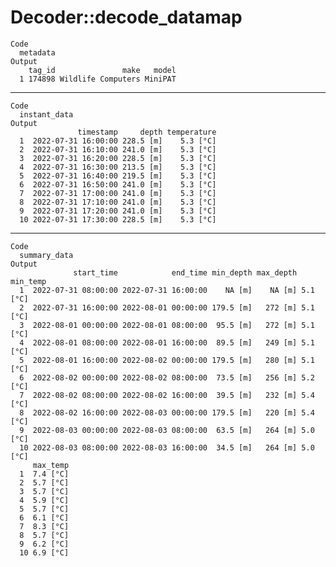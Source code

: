 # Decoder::decode_datamap

    Code
      metadata
    Output
        tag_id               make   model
      1 174898 Wildlife Computers MiniPAT

---

    Code
      instant_data
    Output
                   timestamp     depth temperature
      1  2022-07-31 16:00:00 228.5 [m]    5.3 [°C]
      2  2022-07-31 16:10:00 241.0 [m]    5.3 [°C]
      3  2022-07-31 16:20:00 228.5 [m]    5.3 [°C]
      4  2022-07-31 16:30:00 213.5 [m]    5.3 [°C]
      5  2022-07-31 16:40:00 219.5 [m]    5.3 [°C]
      6  2022-07-31 16:50:00 241.0 [m]    5.3 [°C]
      7  2022-07-31 17:00:00 241.0 [m]    5.3 [°C]
      8  2022-07-31 17:10:00 241.0 [m]    5.3 [°C]
      9  2022-07-31 17:20:00 241.0 [m]    5.3 [°C]
      10 2022-07-31 17:30:00 228.5 [m]    5.3 [°C]

---

    Code
      summary_data
    Output
                  start_time            end_time min_depth max_depth min_temp
      1  2022-07-31 08:00:00 2022-07-31 16:00:00    NA [m]    NA [m] 5.1 [°C]
      2  2022-07-31 16:00:00 2022-08-01 00:00:00 179.5 [m]   272 [m] 5.1 [°C]
      3  2022-08-01 00:00:00 2022-08-01 08:00:00  95.5 [m]   272 [m] 5.1 [°C]
      4  2022-08-01 08:00:00 2022-08-01 16:00:00  89.5 [m]   249 [m] 5.1 [°C]
      5  2022-08-01 16:00:00 2022-08-02 00:00:00 179.5 [m]   280 [m] 5.1 [°C]
      6  2022-08-02 00:00:00 2022-08-02 08:00:00  73.5 [m]   256 [m] 5.2 [°C]
      7  2022-08-02 08:00:00 2022-08-02 16:00:00  39.5 [m]   232 [m] 5.4 [°C]
      8  2022-08-02 16:00:00 2022-08-03 00:00:00 179.5 [m]   220 [m] 5.4 [°C]
      9  2022-08-03 00:00:00 2022-08-03 08:00:00  63.5 [m]   264 [m] 5.0 [°C]
      10 2022-08-03 08:00:00 2022-08-03 16:00:00  34.5 [m]   264 [m] 5.0 [°C]
         max_temp
      1  7.4 [°C]
      2  5.7 [°C]
      3  5.7 [°C]
      4  5.9 [°C]
      5  5.7 [°C]
      6  6.1 [°C]
      7  8.3 [°C]
      8  5.7 [°C]
      9  6.2 [°C]
      10 6.9 [°C]

